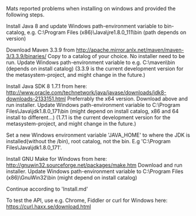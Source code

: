 Mats reported problems when installing on windows and provided the following steps.

Install Java 8 and update Windows path-environment variable to bin-catalog, 
e.g. C:\Program Files (x86)\Java\jre1.8.0_111\bin (path depends on version)

Download Maven 3.3.9 from http://apache.mirror.anlx.net/maven/maven-3/3.3.9/binaries/
Copy to a catalog of your choice. No installer need to be run.
Update Windows path-environment variable to e.g. C:\maven\bin (depends on install catalog)
(3.3.9 is the current development version for the metasystem-project, and might change in the future.)

Install Java SDK 8 1.7.1 from here: http://www.oracle.com/technetwork/java/javase/downloads/jdk8-downloads-2133151.html 
Preferrably the x64 version.
Download above and run installer. 
Update Windows path-environment variable to C:\Program Files\Java\jdk1.8.0_171\bin (might depend on install catalog, x86 and 64 install to different...)
(1.7.1 is the current development version for the metasystem-project, and might change in the future.)

Set a new Windows environment variable 'JAVA_HOME' to where the JDK is installed(without the /bin), root catalog, not the bin. E.g 'C:\Program Files\Java\jdk1.8.0_171'.

Install GNU Make for Windows from here: http://gnuwin32.sourceforge.net/packages/make.htm
Download and run installer.
Update Windows path-environment variable to C:\Program Files (x86)\GnuWin32\bin (might depend on install catalog)

Continue according to 'Install.md'

To test the API, use e.g. Chrome, Fiddler or curl for Windows here: https://curl.haxx.se/download.html
